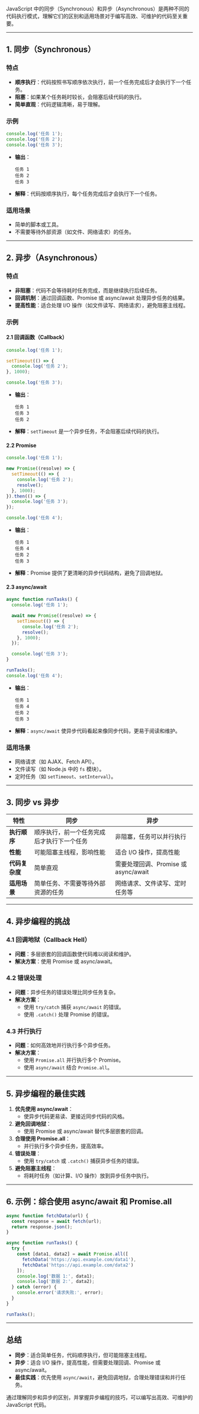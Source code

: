 JavaScript 中的同步（Synchronous）和异步（Asynchronous）是两种不同的代码执行模式，理解它们的区别和适用场景对于编写高效、可维护的代码至关重要。

---

## **1. 同步（Synchronous）**
### **特点**
- **顺序执行**：代码按照书写顺序依次执行，前一个任务完成后才会执行下一个任务。
- **阻塞**：如果某个任务耗时较长，会阻塞后续代码的执行。
- **简单直观**：代码逻辑清晰，易于理解。

### **示例**
```javascript
console.log('任务 1');
console.log('任务 2');
console.log('任务 3');
```
- **输出**：
  ```
  任务 1
  任务 2
  任务 3
  ```
- **解释**：代码按顺序执行，每个任务完成后才会执行下一个任务。

### **适用场景**
- 简单的脚本或工具。
- 不需要等待外部资源（如文件、网络请求）的任务。

---

## **2. 异步（Asynchronous）**
### **特点**
- **非阻塞**：代码不会等待耗时任务完成，而是继续执行后续任务。
- **回调机制**：通过回调函数、Promise 或 async/await 处理异步任务的结果。
- **提高性能**：适合处理 I/O 操作（如文件读写、网络请求），避免阻塞主线程。

### **示例**
#### **2.1 回调函数（Callback）**
```javascript
console.log('任务 1');

setTimeout(() => {
  console.log('任务 2');
}, 1000);

console.log('任务 3');
```
- **输出**：
  ```
  任务 1
  任务 3
  任务 2
  ```
- **解释**：`setTimeout` 是一个异步任务，不会阻塞后续代码的执行。

#### **2.2 Promise**
```javascript
console.log('任务 1');

new Promise((resolve) => {
  setTimeout(() => {
    console.log('任务 2');
    resolve();
  }, 1000);
}).then(() => {
  console.log('任务 3');
});

console.log('任务 4');
```
- **输出**：
  ```
  任务 1
  任务 4
  任务 2
  任务 3
  ```
- **解释**：Promise 提供了更清晰的异步代码结构，避免了回调地狱。

#### **2.3 async/await**
```javascript
async function runTasks() {
  console.log('任务 1');

  await new Promise((resolve) => {
    setTimeout(() => {
      console.log('任务 2');
      resolve();
    }, 1000);
  });

  console.log('任务 3');
}

runTasks();
console.log('任务 4');
```
- **输出**：
  ```
  任务 1
  任务 4
  任务 2
  任务 3
  ```
- **解释**：`async/await` 使异步代码看起来像同步代码，更易于阅读和维护。

### **适用场景**
- 网络请求（如 AJAX、Fetch API）。
- 文件读写（如 Node.js 中的 `fs` 模块）。
- 定时任务（如 `setTimeout`、`setInterval`）。

---

## **3. 同步 vs 异步**
| **特性**            | **同步**                          | **异步**                          |
|---------------------|-----------------------------------|-----------------------------------|
| **执行顺序**         | 顺序执行，前一个任务完成后才执行下一个任务 | 非阻塞，任务可以并行执行           |
| **性能**            | 可能阻塞主线程，影响性能           | 适合 I/O 操作，提高性能            |
| **代码复杂度**       | 简单直观                          | 需要处理回调、Promise 或 async/await |
| **适用场景**         | 简单任务、不需要等待外部资源的任务  | 网络请求、文件读写、定时任务等      |

---

## **4. 异步编程的挑战**
### **4.1 回调地狱（Callback Hell）**
- **问题**：多层嵌套的回调函数使代码难以阅读和维护。
- **解决方案**：使用 Promise 或 async/await。

### **4.2 错误处理**
- **问题**：异步任务的错误处理比同步任务复杂。
- **解决方案**：
  - 使用 `try/catch` 捕获 `async/await` 的错误。
  - 使用 `.catch()` 处理 Promise 的错误。

### **4.3 并行执行**
- **问题**：如何高效地并行执行多个异步任务。
- **解决方案**：
  - 使用 `Promise.all` 并行执行多个 Promise。
  - 使用 `async/await` 结合 `Promise.all`。

---

## **5. 异步编程的最佳实践**
1. **优先使用 async/await**：
   - 使异步代码更易读、更接近同步代码的风格。
2. **避免回调地狱**：
   - 使用 Promise 或 async/await 替代多层嵌套的回调。
3. **合理使用 Promise.all**：
   - 并行执行多个异步任务，提高效率。
4. **错误处理**：
   - 使用 `try/catch` 或 `.catch()` 捕获异步任务的错误。
5. **避免阻塞主线程**：
   - 将耗时任务（如计算、I/O 操作）放到异步任务中执行。

---

## **6. 示例：综合使用 async/await 和 Promise.all**
```javascript
async function fetchData(url) {
  const response = await fetch(url);
  return response.json();
}

async function runTasks() {
  try {
    const [data1, data2] = await Promise.all([
      fetchData('https://api.example.com/data1'),
      fetchData('https://api.example.com/data2')
    ]);
    console.log('数据 1:', data1);
    console.log('数据 2:', data2);
  } catch (error) {
    console.error('请求失败:', error);
  }
}

runTasks();
```

---

## **总结**
- **同步**：适合简单任务，代码顺序执行，但可能阻塞主线程。
- **异步**：适合 I/O 操作，提高性能，但需要处理回调、Promise 或 async/await。
- **最佳实践**：优先使用 `async/await`，避免回调地狱，合理处理错误和并行任务。

通过理解同步和异步的区别，并掌握异步编程的技巧，可以编写出高效、可维护的 JavaScript 代码。